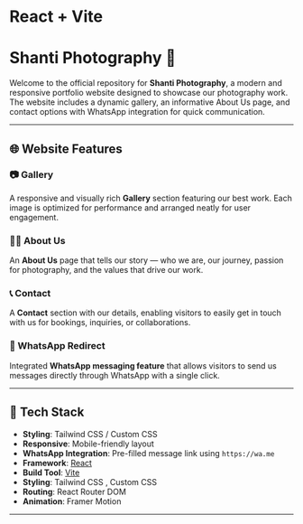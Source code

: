 # React + Vite
# Shanti Photography 📸

Welcome to the official repository for **Shanti Photography**, a modern and responsive portfolio website designed to showcase our photography work. The website includes a dynamic gallery, an informative About Us page, and contact options with WhatsApp integration for quick communication.

---

## 🌐 Website Features

### 📷 Gallery
A responsive and visually rich **Gallery** section featuring our best work. Each image is optimized for performance and arranged neatly for user engagement.

### 🧑‍💼 About Us
An **About Us** page that tells our story — who we are, our journey, passion for photography, and the values that drive our work.

### 📞 Contact
A **Contact** section with our details, enabling visitors to easily get in touch with us for bookings, inquiries, or collaborations.

### 💬 WhatsApp Redirect
Integrated **WhatsApp messaging feature** that allows visitors to send us messages directly through WhatsApp with a single click.

---

## 🚀 Tech Stack

- **Styling**: Tailwind CSS / Custom CSS
- **Responsive**: Mobile-friendly layout
- **WhatsApp Integration**: Pre-filled message link using `https://wa.me`
- **Framework**: [React](https://react.dev/)
- **Build Tool**: [Vite](https://vitejs.dev/)
- **Styling**: Tailwind CSS , Custom CSS
- **Routing**: React Router DOM 
- **Animation**: Framer Motion 

---
